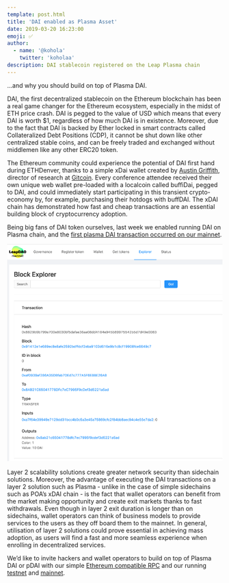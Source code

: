 ```yaml
---
template: post.html
title: 'DAI enabled as Plasma Asset'
date: 2019-03-20 16:23:00
emoji: ✅
author:
  - name: '@kohola'
    twitter: 'koholaa'
description: DAI stablecoin registered on the Leap Plasma chain
---
```

...and why you should build on top of Plasma DAI. 

DAI, the first decentralized stablecoin on the Ethereum blockchain has been a real game changer for the Ethereum ecosystem, especially in the midst of ETH price crash. DAI is pegged to the value of USD which means that every DAI is worth $1, regardless of how much DAI is in existence. Moreover, due to the fact that DAI is backed by Ether locked in smart contracts called Collateralized Debt Positions (CDP), it cannot be shut down like other centralized stable coins, and can be freely traded and exchanged without middlemen like any other ERC20 token. 

The Ethereum community could experience the potential of DAI first hand during ETHDenver, thanks to a simple xDai wallet created by [Austin Griffith](https://github.com/austintgriffith/burner-wallet), director of research at [Gitcoin](https://gitcoin.co/). Every conference attendee received their own unique web wallet pre-loaded with a localcoin called buffiDai, pegged to DAI, and could immediately start participating in this transient crypto-economy by, for example, purchasing their hotdogs with buffDAI. The xDAI chain has demonstrated how fast and cheap transactions are an essential building block of cryptocurrency adoption.

Being big fans of DAI token ourselves, last week we enabled running DAI on Plasma chain, and the [first plasma DAI transaction occurred on our mainnet](https://twitter.com/leapdao/status/1105791584531087360).

<img src="/img/blog/daiTx.png" alt="Plasma Roadmap">

Layer 2 scalability solutions create greater network security than sidechain solutions. Moreover, the advantage of executing the DAI transactions on a layer 2 solution such as Plasma - unlike in the case of simple sidechains such as POA’s xDAI chain - is the fact that wallet operators can benefit from the market making opportunity and create exit markets thanks to fast withdrawals. Even though in layer 2 exit duration is longer than on sidechains, wallet operators can think of business models to provide services to the users as they off board them to the mainnet. In general, utilisation of layer 2 solutions could prove essential in achieving mass adoption, as users will find a fast and more seamless experience when enrolling in decentralized services. 


We’d like to invite hackers and wallet operators to build on top of Plasma DAI or pDAI with our simple [Ethereum compatible RPC](https://docs.leapdao.org/json-rpc/web3.eth/) and our running [testnet](https://testnet.leapdao.org) and [mainnet](https://mainnet.leapdao.org). 

